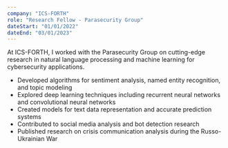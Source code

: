```yaml
---
company: "ICS-FORTH"
role: "Research Fellow - Parasecurity Group"
dateStart: "01/01/2022"
dateEnd: "03/01/2023"
---
```


At ICS-FORTH, I worked with the Parasecurity Group on cutting-edge research in natural language processing and machine learning for cybersecurity applications.

- Developed algorithms for sentiment analysis, named entity recognition, and topic modeling
- Explored deep learning techniques including recurrent neural networks and convolutional neural networks
- Created models for text data representation and accurate prediction systems
- Contributed to social media analysis and bot detection research
- Published research on crisis communication analysis during the Russo-Ukrainian War